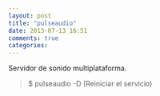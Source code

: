 ```yaml
---
layout: post
title: "pulseaudio"
date: 2013-07-13 16:51
comments: true
categories: 
---
```

Servidor de sonido multiplataforma.

>$ pulseaudio -D  (Reiniciar el servicio)


